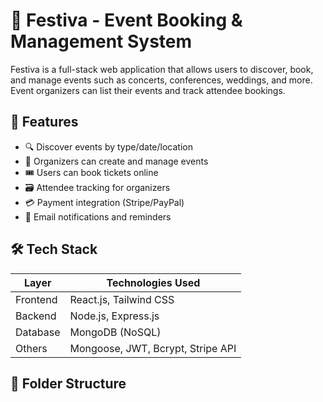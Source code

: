 # 🎉 Festiva - Event Booking & Management System

Festiva is a full-stack web application that allows users to discover, book, and manage events such as concerts, conferences, weddings, and more. Event organizers can list their events and track attendee bookings.

## 🚀 Features

- 🔍 Discover events by type/date/location
- 📝 Organizers can create and manage events
- 🎟️ Users can book tickets online
- 🗃️ Attendee tracking for organizers
- 💳 Payment integration (Stripe/PayPal)
- 📧 Email notifications and reminders

## 🛠️ Tech Stack

| Layer       | Technologies Used                     |
|-------------|----------------------------------------|
| Frontend    | React.js, Tailwind CSS                 |
| Backend     | Node.js, Express.js                    |
| Database    | MongoDB (NoSQL)                        |
| Others      | Mongoose, JWT, Bcrypt, Stripe API      |

## 🧩 Folder Structure


